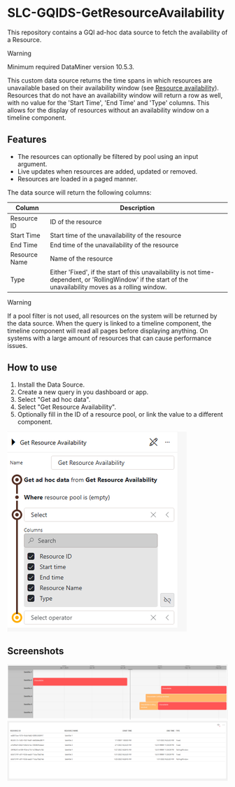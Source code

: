 # SLC-GQIDS-GetResourceAvailability

This repository contains a GQI ad-hoc data source to fetch the availability of a Resource.

> [!Warning]
> Minimum required DataMiner version 10.5.3.

This custom data source returns the time spans in which resources are unavailable based on their availability window (see [Resource availability](https://docs.dataminer.services/user-guide/Advanced_Modules/SRM/SRM_Resource_Availability.html)). Resources that do not have an availability window will return a row as well, with no value for the 'Start Time', 'End Time' and 'Type' columns. This allows for the display of resources without an availability window on a timeline component.

## Features

- The resources can optionally be filtered by pool using an input argument.
- Live updates when resources are added, updated or removed.
- Resources are loaded in a paged manner.

The data source will return the following columns:

| **Column**    	| **Description**                                                                                                                                               	|
|---------------	|---------------------------------------------------------------------------------------------------------------------------------------------------------------	|
| Resource ID   	| ID of the resource                                                                                                                                            	|
| Start Time    	| Start time of the unavailability of the resource                                                                                                              	|
| End Time      	| End time of the unavailability of the resource                                                                                                                	|
| Resource Name 	| Name of the resource                                                                                                                                          	|
| Type          	| Either 'Fixed', if the start of this unavailability is not time-dependent, or 'RollingWindow' if the start of the unavailability moves as a rolling window.   	|


> [!Warning]
> If a pool filter is not used, all resources on the system will be returned by the data source. When the query is linked to a timeline component, the timeline component will read all pages before displaying anything. On systems with a large amount of resources that can cause performance issues.

## How to use

1. Install the Data Source.
1. Create a new query in you dashboard or app.
1. Select "Get ad hoc data".
1. Select "Get Resource Availability".
1. Optionally fill in the ID of a resource pool, or link the value to a different component.

![How To Use Query](./Images/How_To_Use_Query.png)

## Screenshots

![LCA_Timeline](./Images/Screenshot_LCA.png)
![LCA_Table](./Images/Screenshot_LCA_Table.png)
